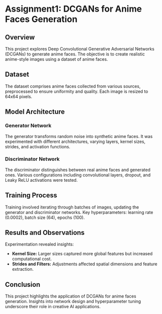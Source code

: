 # Assignment1: DCGANs for Anime Faces Generation

## Overview

This project explores Deep Convolutional Generative Adversarial Networks (DCGANs) to generate anime faces. The objective is to create realistic anime-style images using a dataset of anime faces.

## Dataset

The dataset comprises anime faces collected from various sources, preprocessed to ensure uniformity and quality. Each image is resized to 64x64 pixels.

## Model Architecture

### Generator Network

The generator transforms random noise into synthetic anime faces. It was experimented with different architectures, varying layers, kernel sizes, strides, and activation functions.

### Discriminator Network

The discriminator distinguishes between real anime faces and generated ones. Various configurations including convolutional layers, dropout, and Leaky ReLU activations were tested.

## Training Process

Training involved iterating through batches of images, updating the generator and discriminator networks. Key hyperparameters: learning rate (0.0002), batch size (64), epochs (100).

## Results and Observations

Experimentation revealed insights:
- **Kernel Size:** Larger sizes captured more global features but increased computational cost.
- **Strides and Filters:** Adjustments affected spatial dimensions and feature extraction.

## Conclusion

This project highlights the application of DCGANs for anime faces generation. Insights into network design and hyperparameter tuning underscore their role in creative AI applications.

